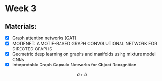 # Week 3

## Materials:

- [X] Graph attention networks (GAT)
- [X] MOTIFNET: A MOTIF-BASED GRAPH CONVOLUTIONAL NETWORK FOR DIRECTED GRAPHS
- [X] Geometric deep learning on graphs and manifolds using mixture model CNNs
- [X] Interpretable Graph Capsule Networks for Object Recognition

$$a + b$$